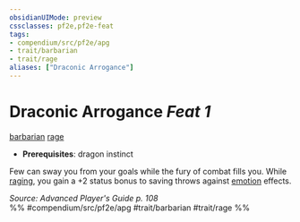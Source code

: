 ```yaml
---
obsidianUIMode: preview
cssclasses: pf2e,pf2e-feat
tags:
- compendium/src/pf2e/apg
- trait/barbarian
- trait/rage
aliases: ["Draconic Arrogance"]
---
```

# Draconic Arrogance  *Feat 1*  
[barbarian](rules/traits/barbarian.md "Barbarian Class Trait")  [rage](rules/traits/rage.md "Rage Combat Trait")  

- **Prerequisites**: dragon instinct

Few can sway you from your goals while the fury of combat fills you. While [raging](rules/actions/rage.md), you gain a +2 status bonus to saving throws against [emotion](rules/traits/emotion.md "Emotion Effect Trait") effects.

*Source: Advanced Player's Guide p. 108*  
%% #compendium/src/pf2e/apg #trait/barbarian #trait/rage %%